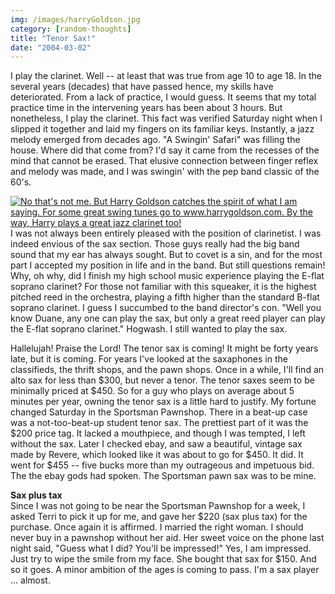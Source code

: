 ```yaml
---
img: /images/harryGoldson.jpg
category: [random-thoughts]
title: "Tenor Sax!"
date: "2004-03-02"
---
```


I play the clarinet. Well -- at least that was true from age 10 to age 18. In the several years (decades) that have passed hence, my skills have deteriorated. From a lack of practice, I would guess. It seems that my total practice time in the intervening years has been about 3 hours. But nonetheless, I play the clarinet. This fact was verified Saturday night when I slipped it together and laid my fingers on its familiar keys. Instantly, a jazz melody emerged from decades ago. "A Swingin' Safari" was filling the house. Where did that come from? I'd say it came from the recesses of the mind that cannot be erased. That elusive connection between finger reflex and melody was made, and I was swingin' with the pep band classic of the 60's.  
  
[![No that's not me.  But Harry Goldson catches the spirit of what I am saying.  For some great swing tunes go to www.harrygoldson.com.  By the way, Harry plays a great jazz clarinet too!](/images/harryGoldson.jpg)](http://www.harrygoldson.com)  
I was not always been entirely pleased with the position of clarinetist. I was indeed envious of the sax section. Those guys really had the big band sound that my ear has always sought. But to covet is a sin, and for the most part I accepted my position in life and in the band. But still questions remain! Why, oh why, did I finish my high school music experience playing the E-flat soprano clarinet? For those not familiar with this squeaker, it is the highest pitched reed in the orchestra, playing a fifth higher than the standard B-flat soprano clarinet. I guess I succumbed to the band director's con. "Well you know Duane, any one can play the sax, but only a great reed player can play the E-flat soprano clarinet." Hogwash. I still wanted to play the sax.  
  
Hallelujah! Praise the Lord! The tenor sax is coming! It might be forty years late, but it is coming. For years I've looked at the saxaphones in the classifieds, the thrift shops, and the pawn shops. Once in a while, I'll find an alto sax for less than $300, but never a tenor. The tenor saxes seem to be minimally priced at $450. So for a guy who plays on average about 5 minutes per year, owning the tenor sax is a little hard to justify. My fortune changed Saturday in the Sportsman Pawnshop. There in a beat-up case was a not-too-beat-up student tenor sax. The prettiest part of it was the $200 price tag. It lacked a mouthpiece, and though I was tempted, I left without the sax. Later I checked ebay, and saw a beautiful, vintage sax made by Revere, which looked like it was about to go for $450. It did. It went for $455 -- five bucks more than my outrageous and impetuous bid. The the ebay gods had spoken. The Sportsman pawn sax was to be mine.  
  
**Sax plus tax**  
Since I was not going to be near the Sportsman Pawnshop for a week, I asked Terri to pick it up for me, and gave her $220 (sax plus tax) for the purchase. Once again it is affirmed. I married the right woman. I should never buy in a pawnshop without her aid. Her sweet voice on the phone last night said, "Guess what I did? You'll be impressed!" Yes, I am impressed. Just try to wipe the smile from my face. She bought that sax for $150. And so it goes. A minor ambition of the ages is coming to pass. I'm a sax player ... almost.  
  

